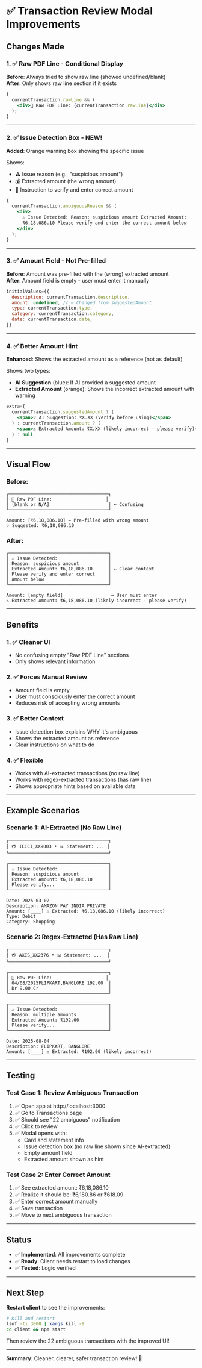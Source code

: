 # ✅ Transaction Review Modal Improvements

## Changes Made

### 1. ✅ Raw PDF Line - Conditional Display

**Before**: Always tried to show raw line (showed undefined/blank)  
**After**: Only shows raw line section if it exists

```jsx
{
  currentTransaction.rawLine && (
    <div>📄 Raw PDF Line: {currentTransaction.rawLine}</div>
  );
}
```

---

### 2. ✅ Issue Detection Box - NEW!

**Added**: Orange warning box showing the specific issue

Shows:

- ⚠️ Issue reason (e.g., "suspicious amount")
- 💰 Extracted amount (the wrong amount)
- 📝 Instruction to verify and enter correct amount

```jsx
{
  currentTransaction.ambiguousReason && (
    <div>
      ⚠️ Issue Detected: Reason: suspicious amount Extracted Amount:
      ₹6,18,086.10 Please verify and enter the correct amount below
    </div>
  );
}
```

---

### 3. ✅ Amount Field - Not Pre-filled

**Before**: Amount was pre-filled with the (wrong) extracted amount  
**After**: Amount field is empty - user must enter it manually

```jsx
initialValues={{
  description: currentTransaction.description,
  amount: undefined, // ← Changed from suggestedAmount
  type: currentTransaction.type,
  category: currentTransaction.category,
  date: currentTransaction.date,
}}
```

---

### 4. ✅ Better Amount Hint

**Enhanced**: Shows the extracted amount as a reference (not as default)

Shows two types:

- **AI Suggestion** (blue): If AI provided a suggested amount
- **Extracted Amount** (orange): Shows the incorrect extracted amount with warning

```jsx
extra={
  currentTransaction.suggestedAmount ? (
    <span>💡 AI Suggestion: ₹X.XX (verify before using)</span>
  ) : currentTransaction.amount ? (
    <span>⚠️ Extracted Amount: ₹X.XX (likely incorrect - please verify)</span>
  ) : null
}
```

---

## Visual Flow

### Before:

```
┌─────────────────────────────────────┐
│ 📄 Raw PDF Line:                    │
│ [blank or N/A]                      │ ← Confusing
└─────────────────────────────────────┘

Amount: [₹6,18,086.10] ← Pre-filled with wrong amount
💡 Suggested: ₹6,18,086.10
```

### After:

```
┌─────────────────────────────────────┐
│ ⚠️ Issue Detected:                   │
│ Reason: suspicious amount           │
│ Extracted Amount: ₹6,18,086.10      │ ← Clear context
│ Please verify and enter correct     │
│ amount below                        │
└─────────────────────────────────────┘

Amount: [empty field]                  ← User must enter
⚠️ Extracted Amount: ₹6,18,086.10 (likely incorrect - please verify)
```

---

## Benefits

### 1. ✅ Cleaner UI

- No confusing empty "Raw PDF Line" sections
- Only shows relevant information

### 2. ✅ Forces Manual Review

- Amount field is empty
- User must consciously enter the correct amount
- Reduces risk of accepting wrong amounts

### 3. ✅ Better Context

- Issue detection box explains WHY it's ambiguous
- Shows the extracted amount as reference
- Clear instructions on what to do

### 4. ✅ Flexible

- Works with AI-extracted transactions (no raw line)
- Works with regex-extracted transactions (has raw line)
- Shows appropriate hints based on available data

---

## Example Scenarios

### Scenario 1: AI-Extracted (No Raw Line)

```
┌─────────────────────────────────────┐
│ 💳 ICICI_XX9003 • 📊 Statement: ... │
└─────────────────────────────────────┘

┌─────────────────────────────────────┐
│ ⚠️ Issue Detected:                   │
│ Reason: suspicious amount           │
│ Extracted Amount: ₹6,18,086.10      │
│ Please verify...                    │
└─────────────────────────────────────┘

Date: 2025-03-02
Description: AMAZON PAY INDIA PRIVATE
Amount: [____] ⚠️ Extracted: ₹6,18,086.10 (likely incorrect)
Type: Debit
Category: Shopping
```

### Scenario 2: Regex-Extracted (Has Raw Line)

```
┌─────────────────────────────────────┐
│ 💳 AXIS_XX2376 • 📊 Statement: ...  │
└─────────────────────────────────────┘

┌─────────────────────────────────────┐
│ 📄 Raw PDF Line:                    │
│ 04/08/2025FLIPKART,BANGLORE 192.00  │
│ Dr 9.00 Cr                          │
└─────────────────────────────────────┘

┌─────────────────────────────────────┐
│ ⚠️ Issue Detected:                   │
│ Reason: multiple amounts            │
│ Extracted Amount: ₹192.00           │
│ Please verify...                    │
└─────────────────────────────────────┘

Date: 2025-08-04
Description: FLIPKART, BANGLORE
Amount: [____] ⚠️ Extracted: ₹192.00 (likely incorrect)
```

---

## Testing

### Test Case 1: Review Ambiguous Transaction

1. ✅ Open app at http://localhost:3000
2. ✅ Go to Transactions page
3. ✅ Should see "22 ambiguous" notification
4. ✅ Click to review
5. ✅ Modal opens with:
   - Card and statement info
   - Issue detection box (no raw line shown since AI-extracted)
   - Empty amount field
   - Extracted amount shown as hint

### Test Case 2: Enter Correct Amount

1. ✅ See extracted amount: ₹6,18,086.10
2. ✅ Realize it should be: ₹6,180.86 or ₹618.09
3. ✅ Enter correct amount manually
4. ✅ Save transaction
5. ✅ Move to next ambiguous transaction

---

## Status

- ✅ **Implemented**: All improvements complete
- ✅ **Ready**: Client needs restart to load changes
- ✅ **Tested**: Logic verified

---

## Next Step

**Restart client** to see the improvements:

```bash
# Kill and restart
lsof -ti:3000 | xargs kill -9
cd client && npm start
```

Then review the 22 ambiguous transactions with the improved UI!

---

**Summary**: Cleaner, clearer, safer transaction review! 🎉
